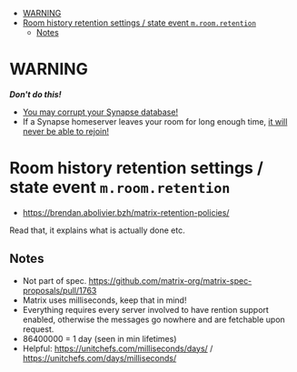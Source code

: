<!-- START doctoc generated TOC please keep comment here to allow auto update -->
<!-- DON'T EDIT THIS SECTION, INSTEAD RE-RUN doctoc TO UPDATE -->

- [WARNING](#warning)
- [Room history retention settings / state event `m.room.retention`](#room-history-retention-settings--state-event-mroomretention)
  - [Notes](#notes)

<!-- END doctoc generated TOC please keep comment here to allow auto update -->

# WARNING

**_Don't do this!_**

- [You may corrupt your Synapse database!](https://github.com/matrix-org/matrix-spec-proposals/pull/1763)
- If a Synapse homeserver leaves your room for long enough time,
  [it will never be able to rejoin!](https://github.com/matrix-org/synapse/issues/11448)

# Room history retention settings / state event `m.room.retention`

- https://brendan.abolivier.bzh/matrix-retention-policies/

Read that, it explains what is actually done etc.

## Notes

- Not part of spec. https://github.com/matrix-org/matrix-spec-proposals/pull/1763
- Matrix uses milliseconds, keep that in mind!
- Everything requires every server involved to have rention support enabled,
  otherwise the messages go nowhere and are fetchable upon request.
- 86400000 = 1 day (seen in min lifetimes)
- Helpful: https://unitchefs.com/milliseconds/days/ / https://unitchefs.com/days/milliseconds/
